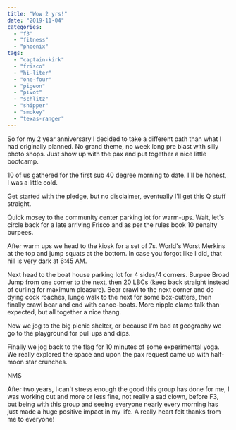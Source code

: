 ```yaml
---
title: "Wow 2 yrs!"
date: "2019-11-04"
categories: 
  - "f3"
  - "fitness"
  - "phoenix"
tags: 
  - "captain-kirk"
  - "frisco"
  - "hi-liter"
  - "one-four"
  - "pigeon"
  - "pivot"
  - "schlitz"
  - "shipper"
  - "smokey"
  - "texas-ranger"
---
```


So for my 2 year anniversary I decided to take a different path than what I had originally planned. No grand theme, no week long pre blast with silly photo shops. Just show up with the pax and put together a nice little bootcamp.

10 of us gathered for the first sub 40 degree morning to date. I'll be honest, I was a little cold.

Get started with the pledge, but no disclaimer, eventually I'll get this Q stuff straight.

Quick mosey to the community center parking lot for warm-ups. Wait, let's circle back for a late arriving Frisco and as per the rules book 10 penalty burpees.

After warm ups we head to the kiosk for a set of 7s. World's Worst Merkins at the top and jump squats at the bottom. In case you forgot like I did, that hill is very dark at 6:45 AM.

Next head to the boat house parking lot for 4 sides/4 corners. Burpee Broad Jump from one corner to the next, then 20 LBCs (keep back straight instead of curling for maximum pleasure). Bear crawl to the next corner and do dying cock roaches, lunge walk to the next for some box-cutters, then finally crawl bear and end with canoe-boats. More nipple clamp talk than expected, but all together a nice thang.

Now we jog to the big picnic shelter, or because I'm bad at geography we go to the playground for pull ups and dips.

Finally we jog back to the flag for 10 minutes of some experimental yoga. We really explored the space and upon the pax request came up with half-moon star crunches.

NMS

After two years, I can't stress enough the good this group has done for me, I was working out and more or less fine, not really a sad clown, before F3, but being with this group and seeing everyone nearly every morning has just made a huge positive impact in my life. A really heart felt thanks from me to everyone!
